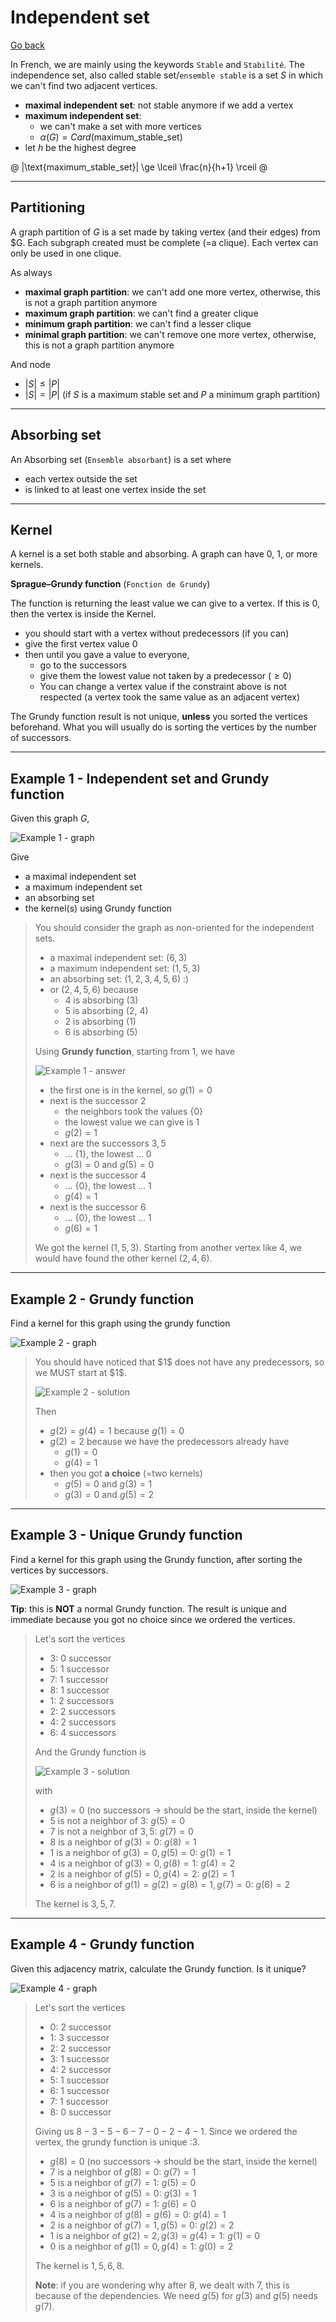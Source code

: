 # Independent set

[Go back](..#advanced-terminology)

In French, we are mainly using the keywords `Stable` and `Stabilité`. The independence set, also called stable set/`ensemble stable` is a set $S$ in which we can't find two adjacent vertices.

* **maximal independent set**: not stable anymore if we add a vertex
* **maximum independent set**:
  * we can't make a set with more vertices
  * $\alpha (G) = Card(\text{maximum_stable_set})$
* let $h$ be the highest degree

@
|\text{maximum_stable_set}| \ge \lceil \frac{n}{h+1} \rceil
@

<hr class="sl">

## Partitioning

A graph partition of $G$ is a set made by taking vertex (and their edges) from $G. Each subgraph created must be complete (=a clique). Each vertex can only be used in one clique.

As always

* **maximal graph partition**: we can't add one more vertex, otherwise, this is not a graph partition anymore
* **maximum graph partition**: we can't find a greater clique
* **minimum graph partition**: we can't find a lesser clique
* **minimal graph partition**: we can't remove one more vertex, otherwise, this is not a graph partition anymore

And node

* $|S| \le |P|$
* $|S| = |P|$ (if $S$ is a maximum stable set and $P$ a minimum graph partition)

<hr class="sr">

## Absorbing set

An Absorbing set (`Ensemble absorbant`) is a set where

* each vertex outside the set
* is linked to at least one vertex inside the set

<hr class="sl">

## Kernel

A kernel is a set both stable and absorbing. A graph can have $0$, $1$, or more kernels.

**Sprague–Grundy function** (`Fonction de Grundy`)

The function is returning the least value we can give to a vertex. If this is $0$, then the vertex is inside the Kernel.

* you should start with a vertex without predecessors (if you can)
* give the first vertex value 0
* then until you gave a value to everyone,
  * go to the successors
  * give them the lowest value not taken by a predecessor ($\ge 0$)
  * You can change a vertex value if the constraint above is not respected <span class="tms"> (a vertex took the same value as an adjacent vertex)</span>

The Grundy function result is not unique, **unless** you sorted the vertices beforehand. What you will usually do is sorting the vertices by the number of successors.

<hr class="sl">

## Example 1 - Independent set and Grundy function

Given this graph $G$,

![Example 1 - graph](images/independence/independence1.png)

Give

* a maximal independent set
* a maximum independent set
* an absorbing set
* the kernel(s) using Grundy function

<blockquote class="spoiler">

You should consider the graph as non-oriented for the independent sets.

* a maximal independent set: $(6,3)$
* a maximum independent set: $(1,5,3)$
* an absorbing set: $(1,2,3,4,5,6)$ :) 
* or $(2, 4, 5, 6)$ because
  * 4 is absorbing (3)
  * 5 is absorbing (2, 4)
  * 2 is absorbing (1)
  * 6 is absorbing (5)

Using **Grundy function**, starting from $1$, we have

![Example 1 - answer](images/independence/independence1-ans.png)

* the first one is in the kernel, so $g(1)=0$
* next is the successor $2$
  * the neighbors took the values $\text{\{0\}}$
  * the lowest value we can give is $1$
  * $g(2)=1$
* next are the successors $3,5$
  * ... $\text{\{1\}}$, the lowest ... $0$
  * $g(3)=0$ and $g(5)=0$
* next is the successor $4$
  * ... $\text{\{0\}}$, the lowest ... $1$
  * $g(4)=1$
* next is the successor $6$
  * ... $\text{\{0\}}$, the lowest ... $1$
  * $g(6)=1$

We got the kernel $(1,5,3)$. Starting from another vertex like $4$, we would have found the other kernel $(2,4,6)$.
</blockquote>

<hr class="sr">

## Example 2 - Grundy function

Find a kernel for this graph using the grundy function

![Example 2 - graph](images/independence/independence2.png)

<blockquote class="spoiler">
You should have noticed that $1$ does not have any predecessors, so we MUST start at $1$.

![Example 2 - solution](images/independence/independence2-ans.png)

Then

* $g(2)=g(4)=1$ because $g(1)=0$
* $g(2)=2$ because we have the predecessors already have 
  * $g(1)=0$
  * $g(4)=1$
* then you got **a choice** (=two kernels)
  * $g(5)=0$ and $g(3)=1$
  * $g(3)=0$ and $g(5)=2$
</blockquote>

<hr class="sl">

## Example 3 - Unique Grundy function

Find a kernel for this graph using the Grundy function, after sorting the vertices by successors.

![Example 3 - graph](images/independence/independence3.png)

**Tip**: this is **NOT** a normal Grundy function. The result is unique and immediate because you got no choice since we ordered the vertices.

<blockquote class="spoiler">

Let's sort the vertices

* $3$: 0 successor
* $5$: 1 successor
* $7$: 1 successor
* $8$: 1 successor
* $1$: 2 successors
* $2$: 2 successors
* $4$: 2 successors
* $6$: 4 successors

And the Grundy function is

![Example 3 - solution](images/independence/independence3-ans.png)

with

* $g(3)=0$ (no successors $\to$ should be the start, inside the kernel)
* $5$ is not a neighbor of $3$: $g(5)=0$
* $7$ is not a neighbor of $3,5$: $g(7)=0$
* $8$ is a neighbor of $g(3)=0$: $g(8)=1$
* $1$ is a neighbor of $g(3)=0, g(5)=0$: $g(1)=1$
* $4$ is a neighbor of $g(3)=0, g(8)=1$: $g(4)=2$
* $2$ is a neighbor of $g(5)=0, g(4)=2$: $g(2)=1$
* $6$ is a neighbor of $g(1)=g(2)=g(8)=1, g(7)=0$: $g(6)=2$

The kernel is $3,5,7$.

</blockquote>

<hr class="sr">

## Example 4 - Grundy function

Given this adjacency matrix, calculate the Grundy function. Is it unique?

![Example 4 - graph](images/independence/independence4.png)

<blockquote class="spoiler">

Let's sort the vertices

* $0$: 2 successor
* $1$: 3 successor
* $2$: 2 successor
* $3$: 1 successor
* $4$: 2 successor
* $5$: 1 successor
* $6$: 1 successor
* $7$: 1 successor
* $8$: 0 successor

Giving us $8-3-5-6-7-0-2-4-1$. Since we ordered the vertex, the grundy function is unique :3.

* $g(8)=0$ (no successors $\to$ should be the start, inside the kernel)
* $7$ is a neighbor of $g(8)=0$: $g(7)=1$
* $5$ is a neighbor of $g(7)=1$: $g(5)=0$
* $3$ is a neighbor of $g(5)=0$: $g(3)=1$
* $6$ is a neighbor of $g(7)=1$: $g(6)=0$
* $4$ is a neighbor of $g(8)=g(6)=0$: $g(4)=1$
* $2$ is a neighbor of $g(7)=1, g(5)=0$: $g(2)=2$
* $1$ is a neighbor of $g(2)=2, g(3)=g(4)=1$: $g(1)=0$
* $0$ is a neighbor of $g(1)=0, g(4)=1$: $g(0)=2$

The kernel is $1,5,6,8$.

**Note**: if you are wondering why after $8$, we dealt with $7$, this is because of the dependencies. We need $g(5)$ for $g(3)$ and $g(5)$ needs $g(7)$.
</blockquote>